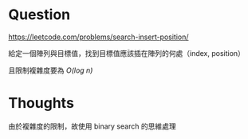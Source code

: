 # Question

https://leetcode.com/problems/search-insert-position/

給定一個陣列與目標值，找到目標值應該插在陣列的何處（index, position）

且限制複雜度要為 *O(log n)*

# Thoughts

由於複雜度的限制，故使用 binary search 的思維處理